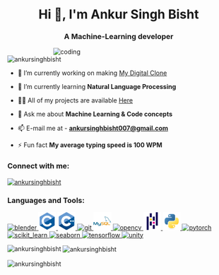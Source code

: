 <h1 align="center">Hi 👋, I'm Ankur Singh Bisht</h1>
<h3 align="center">A Machine-Learning developer</h3>
<img align="right" alt="coding" width="400" src="https://i.pinimg.com/originals/f5/8f/e8/f58fe8e19a7e25ddf0c459a3599261d6.gif">


<p align="left"> <img src="https://komarev.com/ghpvc/?username=ankursinghbisht&label=Profile%20views&color=0e75b6&style=flat" alt="ankursinghbisht" /> </p>


- 🔭 I’m currently working on making [My Digital Clone](https://github.com/ankursinghbisht/Know-me-Bot)

- 🌱 I’m currently learning **Natural Language Processing**

- 👨‍💻 All of my projects are available [Here](https://github.com/ankursinghbisht?tab=repositories)

- 💬 Ask me about **Machine Learning & Code concepts**

- 📫 E-mail me at - **ankursinghbisht007@gmail.com**

- ⚡ Fun fact **My average typing speed is 100 WPM**

<h3 align="left">Connect with me:</h3>
<p align="left">
<a href="https://linkedin.com/in/ankursinghbisht" target="blank"><img align="center" src="https://raw.githubusercontent.com/rahuldkjain/github-profile-readme-generator/master/src/images/icons/Social/linked-in-alt.svg" alt="ankursinghbisht" height="30" width="40" /></a>
</p>

<h3 align="left">Languages and Tools:</h3>
<p align="left"> <a href="https://www.blender.org/" target="_blank" rel="noreferrer"> <img src="https://download.blender.org/branding/community/blender_community_badge_white.svg" alt="blender" width="40" height="40"/> </a> <a href="https://www.cprogramming.com/" target="_blank" rel="noreferrer"> <img src="https://raw.githubusercontent.com/devicons/devicon/master/icons/c/c-original.svg" alt="c" width="40" height="40"/> </a> <a href="https://www.w3schools.com/cpp/" target="_blank" rel="noreferrer"> <img src="https://raw.githubusercontent.com/devicons/devicon/master/icons/cplusplus/cplusplus-original.svg" alt="cplusplus" width="40" height="40"/> </a> <a href="https://git-scm.com/" target="_blank" rel="noreferrer"> <img src="https://www.vectorlogo.zone/logos/git-scm/git-scm-icon.svg" alt="git" width="40" height="40"/> </a> <a href="https://www.mysql.com/" target="_blank" rel="noreferrer"> <img src="https://raw.githubusercontent.com/devicons/devicon/master/icons/mysql/mysql-original-wordmark.svg" alt="mysql" width="40" height="40"/> </a> <a href="https://opencv.org/" target="_blank" rel="noreferrer"> <img src="https://www.vectorlogo.zone/logos/opencv/opencv-icon.svg" alt="opencv" width="40" height="40"/> </a> <a href="https://pandas.pydata.org/" target="_blank" rel="noreferrer"> <img src="https://raw.githubusercontent.com/devicons/devicon/2ae2a900d2f041da66e950e4d48052658d850630/icons/pandas/pandas-original.svg" alt="pandas" width="40" height="40"/> </a> <a href="https://www.python.org" target="_blank" rel="noreferrer"> <img src="https://raw.githubusercontent.com/devicons/devicon/master/icons/python/python-original.svg" alt="python" width="40" height="40"/> </a> <a href="https://pytorch.org/" target="_blank" rel="noreferrer"> <img src="https://www.vectorlogo.zone/logos/pytorch/pytorch-icon.svg" alt="pytorch" width="40" height="40"/> </a> <a href="https://scikit-learn.org/" target="_blank" rel="noreferrer"> <img src="https://upload.wikimedia.org/wikipedia/commons/0/05/Scikit_learn_logo_small.svg" alt="scikit_learn" width="40" height="40"/> </a> <a href="https://seaborn.pydata.org/" target="_blank" rel="noreferrer"> <img src="https://seaborn.pydata.org/_images/logo-mark-lightbg.svg" alt="seaborn" width="40" height="40"/> </a> <a href="https://www.tensorflow.org" target="_blank" rel="noreferrer"> <img src="https://www.vectorlogo.zone/logos/tensorflow/tensorflow-icon.svg" alt="tensorflow" width="40" height="40"/> </a> <a href="https://unity.com/" target="_blank" rel="noreferrer"> <img src="https://www.vectorlogo.zone/logos/unity3d/unity3d-icon.svg" alt="unity" width="40" height="40"/> </a> </p>

<p><img align="left" src="https://github-readme-stats.vercel.app/api/top-langs?username=ankursinghbisht&show_icons=true&locale=en&layout=compact" alt="ankursinghbisht" /></p>

<p>&nbsp;<img align="center" src="https://github-readme-stats.vercel.app/api?username=ankursinghbisht&show_icons=true&locale=en" alt="ankursinghbisht" /></p>

<p><img align="center" src="https://github-readme-streak-stats.herokuapp.com/?user=ankursinghbisht&" alt="ankursinghbisht" /></p>
